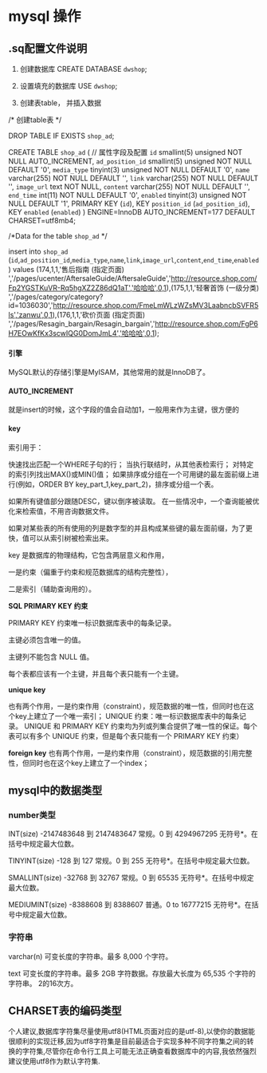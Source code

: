 # mysql 操作

## .sq配置文件说明

1. 创建数据库
CREATE DATABASE `dwshop`; 

2. 设置填充的数据库
USE `dwshop`;

3. 创建表table， 并插入数据

/* 创建table表 */

DROP TABLE IF EXISTS `shop_ad`;

CREATE TABLE `shop_ad` (
  // 属性字段及配置
  `id` smallint(5) unsigned NOT NULL AUTO_INCREMENT,
  `ad_position_id` smallint(5) unsigned NOT NULL DEFAULT '0',
  `media_type` tinyint(3) unsigned NOT NULL DEFAULT '0',
  `name` varchar(255) NOT NULL DEFAULT '',
  `link` varchar(255) NOT NULL DEFAULT '',
  `image_url` text NOT NULL,
  `content` varchar(255) NOT NULL DEFAULT '',
  `end_time` int(11) NOT NULL DEFAULT '0',
  `enabled` tinyint(3) unsigned NOT NULL DEFAULT '1',
  PRIMARY KEY (`id`),
  KEY `position_id` (`ad_position_id`),
  KEY `enabled` (`enabled`)
) ENGINE=InnoDB AUTO_INCREMENT=177 DEFAULT CHARSET=utf8mb4;

/*Data for the table `shop_ad` */

insert  into `shop_ad` (`id`,`ad_position_id`,`media_type`,`name`,`link`,`image_url`,`content`,`end_time`,`enabled`) values (174,1,1,'售后指南 (指定页面) ','/pages/ucenter/AftersaleGuide/AftersaleGuide','http://resource.shop.com/Fp2YGSTKuVR-Rq5hgXZ2Z86dQ1aT','哈哈哈',0,1),(175,1,1,'轻奢首饰 (一级分类) ','/pages/category/category?id=1036030','http://resource.shop.com/FmeLmWLzWZsMV3LaabncbSVFR5ls','zanwu',0,1),(176,1,1,'砍价页面 (指定页面) ','/pages/Resagin_bargain/Resagin_bargain','http://resource.shop.com/FgP6H7EOwKfKx3scwIQG0DomJmL4','哈哈哈',0,1);

#### 引擎
MySQL默认的存储引擎是MyISAM，其他常用的就是InnoDB了。

#### AUTO_INCREMENT
就是insert的时候，这个字段的值会自动加1，一般用来作为主键，很方便的

#### key
索引用于： 

快速找出匹配一个WHERE子句的行； 
当执行联结时，从其他表检索行； 
对特定的索引列找出MAX()或MIN()值； 
如果排序或分组在一个可用键的最左面前缀上进行(例如，ORDER BY key_part_1,key_part_2)，排序或分组一个表。

如果所有键值部分跟随DESC，键以倒序被读取。 
在一些情况中，一个查询能被优化来检索值，不用咨询数据文件。

如果对某些表的所有使用的列是数字型的并且构成某些键的最左面前缀，为了更快，值可以从索引树被检索出来。 

key 是数据库的物理结构，它包含两层意义和作用，

一是约束（偏重于约束和规范数据库的结构完整性），

二是索引（辅助查询用的）。

**SQL PRIMARY KEY 约束** 

PRIMARY KEY 约束唯一标识数据库表中的每条记录。

主键必须包含唯一的值。

主键列不能包含 NULL 值。

每个表都应该有一个主键，并且每个表只能有一个主键。

**unique key** 

也有两个作用，一是约束作用（constraint），规范数据的唯一性，但同时也在这个key上建立了一个唯一索引；
UNIQUE 约束：唯一标识数据库表中的每条记录。
UNIQUE 和 PRIMARY KEY 约束均为列或列集合提供了唯一性的保证。每个表可以有多个 UNIQUE 约束，但是每个表只能有一个 PRIMARY KEY 约束）

**foreign key**
也有两个作用，一是约束作用（constraint），规范数据的引用完整性，但同时也在这个key上建立了一个index；


## mysql中的数据类型

### number类型

INT(size)	-2147483648 到 2147483647 常规。0 到 4294967295 无符号*。在括号中规定最大位数。

TINYINT(size)	-128 到 127 常规。0 到 255 无符号*。在括号中规定最大位数。

SMALLINT(size)	-32768 到 32767 常规。0 到 65535 无符号*。在括号中规定最大位数。

MEDIUMINT(size)	-8388608 到 8388607 普通。0 to 16777215 无符号*。在括号中规定最大位数。

### 字符串

varchar(n)	可变长度的字符串。最多 8,000 个字符。

text  可变长度的字符串。最多 2GB 字符数据。存放最大长度为 65,535 个字符的字符串。 2的16次方。


## CHARSET表的编码类型

个人建议,数据库字符集尽量使用utf8(HTML页面对应的是utf-8),以使你的数据能很顺利的实现迁移,因为utf8字符集是目前最适合于实现多种不同字符集之间的转换的字符集,尽管你在命令行工具上可能无法正确查看数据库中的内容,我依然强烈建议使用utf8作为默认字符集.